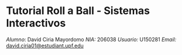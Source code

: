 # Tutorial Roll a Ball - Sistemas Interactivos

*Alumno*: David Ciria Mayordomo
*NIA:* 206038
*Usuario:* U150281
*Email:* david.ciria01@estudiant.upf.edu
